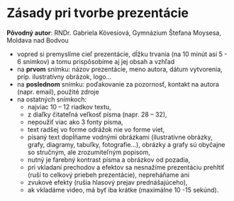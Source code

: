 # Zásady pri tvorbe prezentácie

**Pôvodný autor**: RNDr. Gabriela Kövesiová, Gymnázium Štefana Moysesa, Moldava nad Bodvou

- vopred si premyslíme cieľ prezentácie, dĺžku trvania (na 10 minút asi 5 - 6 snímkov) a tomu prispôsobíme aj jej obsah a vzhľad
- na **prvom** snímku: názov prezentácie, meno autora, dátum vytvorenia,
príp. ilustratívny obrázok, logo...
- na **poslednom** snímku: poďakovanie za pozornosť, kontakt na autora
(napr. email), použité zdroje
- na ostatných snímkoch:
	- najviac 10 – 12 riadkov textu,
	- z diaľky čitateľná veľkosť písma (napr. 28 – 32),
	- nepoužiť viac ako 3 fonty písma,
	- text radšej vo forme odrážok nie vo forme viet,
	- písaný text dopĺňame vodnými obrázkami (ilustratívne obrázky, grafy, diagramy, tabuľky, fotografie...), obrázky a grafy sú obyčajne so stručným, ale zrozumiteľným popisom,
	- nutný je farebný kontrast písma a obrázkov od pozadia,
	- pri vkladaní prechodov a efektov sa nesnažíme prezentáciu prehltiť (ruší to celkový priebeh prezentácie), nepreháňame ani
	- zvukové efekty (rušia hlasový prejav prednášajúceho),
	- ak vkladáme video, má byť iba krátke (maximálne 10 -15 sekúnd).

